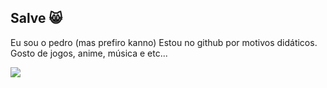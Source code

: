## Salve 😸

Eu sou o pedro (mas prefiro kanno)
Estou no github por motivos didáticos.
Gosto de jogos, anime, música e etc...

![](https://steamuserimages-a.akamaihd.net/ugc/1709662861584001949/6D8CFF3F1995F3E526676A02E71A2A32CBD65471/?imw=637&imh=358&ima=fit&impolicy=Letterbox&imcolor=%23000000&letterbox=true)
